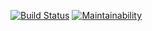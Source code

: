 [![Build Status](https://travis-ci.com/Loker1008/Test.svg?branch=master)](https://travis-ci.com/Loker1008/Test)
[![Maintainability](https://api.codeclimate.com/v1/badges/a99a88d28ad37a79dbf6/maintainability)](https://codeclimate.com/github/Loker1008/Test)
